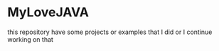 # MyLoveJAVA
this repository have some projects or examples that I did or I continue working on that
